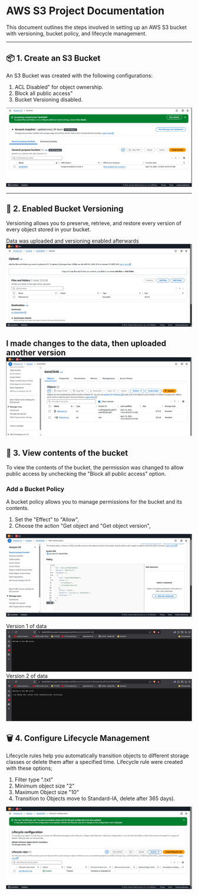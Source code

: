 # AWS S3 Project Documentation

This document outlines the steps involved in setting up an AWS S3 bucket with versioning, bucket policy, and lifecycle management.

---

## 📦 1. Create an S3 Bucket
An S3 Bucket was created with the following configurations:
 
1. ACL Disabled" for object ownership.
2. Block all public access"
3. Bucket Versioning disabled.

![Create S3 Bucket](img/s3.jpg)

---

## 🔁 2. Enabled Bucket Versioning

Versioning allows you to preserve, retrieve, and restore every version of every object stored in your bucket.

Data was uploaded and versioning enabled afterwards
![Data](img/upload-s3.jpg)


I made changes to the data, then uploaded another version
![Enable Versioning](img/s3-data-version.jpg)
---

## 🔐 3. View contents of the bucket
To view the contents of the bucket, the permission was changed to allow public access by unchecking the "Block all public access" option.

### Add a Bucket Policy

A bucket policy allows you to manage permissions for the bucket and its contents.

1. Set the "Effect" to "Allow",
2. Choose the action "Get object and "Get object version",

![Bucket Policy](img/s3-bucket-policy.jpg)

Version 1 of data
![Data1](img/s3-data-url-v1.jpg)
Version 2 of data
![Data2](img/s3-data-url-v2.jpg)

## 🗑️ 4. Configure Lifecycle Management
Lifecycle rules help you automatically transition objects to different storage classes or delete them after a specified time.
Lifecycle rule were created with these options;
1. Filter type ".txt"
2. Minimum object size "2"
3. Maximum Object size "10"
4. Transition to Objects move to Standard-IA, delete after 365 days).

![Lifecycle](img/s3-lifecycle.jpg)
